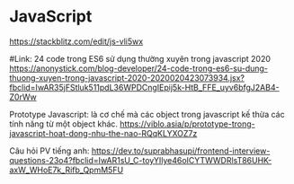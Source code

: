 # JavaScript

https://stackblitz.com/edit/js-vli5wx


#Link: 24 code trong ES6 sử dụng thường xuyên trong javascript 2020
https://anonystick.com/blog-developer/24-code-trong-es6-su-dung-thuong-xuyen-trong-javascript-2020-2020020423073934.jsx?fbclid=IwAR35jFStluk511pdL36WPDCngIEpij5k-HtB_FFE_uyv6bfgJ2AB4-Z0rWw

Prototype Javascript: là cơ chế mà các object trong javascript kế thừa các tính năng từ một object khác.
https://viblo.asia/p/prototype-trong-javascript-hoat-dong-nhu-the-nao-RQqKLYXOZ7z

Câu hỏi PV tiếng anh: https://dev.to/suprabhasupi/frontend-interview-questions-23o4?fbclid=IwAR1sU_C-toyYIlye46oICYTWWDRlsT86UHK-axW_WHoE7k_Rifb_QpmM5FU
